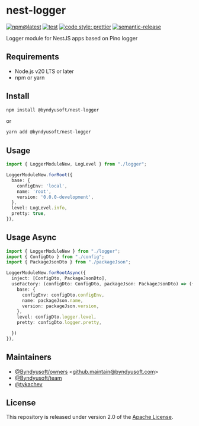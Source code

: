 # nest-logger

[![npm@latest](https://img.shields.io/npm/v/@byndyusoft/nest-logger/latest.svg)](https://www.npmjs.com/package/@byndyusoft/nest-logger)
[![test](https://github.com/Byndyusoft/nest-logger/actions/workflows/test.yaml/badge.svg?branch=master)](https://github.com/Byndyusoft/nest-logger/actions/workflows/test.yaml)
[![code style: prettier](https://img.shields.io/badge/code_style-prettier-ff69b4.svg)](https://github.com/prettier/prettier)
[![semantic-release](https://img.shields.io/badge/%20%20%F0%9F%93%A6%F0%9F%9A%80-semantic--release-e10079.svg)](https://github.com/semantic-release/semantic-release)

Logger module for NestJS apps based on Pino logger

## Requirements

- Node.js v20 LTS or later
- npm or yarn

## Install

```bash
npm install @byndyusoft/nest-logger
```

or

```bash
yarn add @byndyusoft/nest-logger
```

## Usage

```typescript
import { LoggerModuleNew, LogLevel } from "./logger";

LoggerModuleNew.forRoot({
  base: {
    configEnv: 'local',
    name: 'root',
    version: '0.0.0-development',
  },
  level: LogLevel.info,
  pretty: true,
}),
```

## Usage Async

```typescript
import { LoggerModuleNew } from "./logger";
import { ConfigDto } from "./config";
import { PackageJsonDto } from "./packageJson";

LoggerModuleNew.forRootAsync({
  inject: [ConfigDto, PackageJsonDto],
  useFactory: (configDto: ConfigDto, packageJson: PackageJsonDto) => ({
    base: {
      configEnv: configDto.configEnv,
      name: packageJson.name,
      version: packageJson.version,
    },
    level: configDto.logger.level,
    pretty: configDto.logger.pretty,

  })
}),
```

## Maintainers

- [@Byndyusoft/owners](https://github.com/orgs/Byndyusoft/teams/owners) <<github.maintain@byndyusoft.com>>
- [@Byndyusoft/team](https://github.com/orgs/Byndyusoft/teams/team)
- [@tykachev](https://github.com/tykachev)

## License

This repository is released under version 2.0 of the
[Apache License](https://www.apache.org/licenses/LICENSE-2.0).

